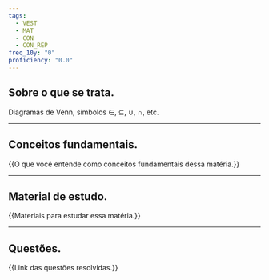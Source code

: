 ```yaml
---
tags:
  - VEST
  - MAT
  - CON
  - CON_REP
freq_10y: "0"
proficiency: "0.0"
---
```

## Sobre o que se trata.

Diagramas de Venn, símbolos ∈, ⊆, ∪, ∩, etc.

--- 
## Conceitos fundamentais.

{{O que você entende como conceitos fundamentais dessa matéria.}}

---
## Material de estudo.

{{Materiais para estudar essa matéria.}}

--- 
## Questões.

{{Link das questões resolvidas.}}